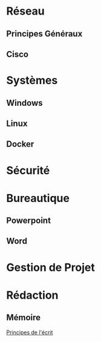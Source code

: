 <!-- TITLE: Home -->
<!-- SUBTITLE: A quick summary of Home -->

# Réseau
## Principes Généraux

## Cisco



# Systèmes
## Windows


## Linux


## Docker


# Sécurité




# Bureautique
## Powerpoint

## Word



# Gestion de Projet



# Rédaction
## Mémoire
[Principes de l'écrit](http://home.maximegy.ovh//realisation/memoire/principes-de-lecrit)
